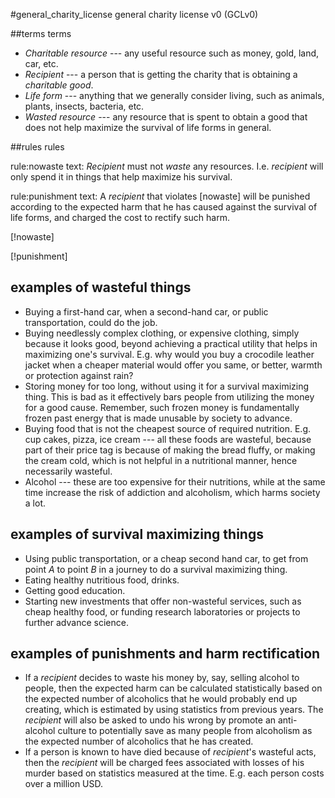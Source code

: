 #general_charity_license general charity license v0 (GCLv0)

##terms terms

* _Charitable resource_ --- any useful resource such as money, gold, land, car,
  etc.
* _Recipient_ --- a person that is getting the charity that is obtaining a
  _charitable good_.
* _Life form_ --- anything that we generally consider living, such as animals,
  plants, insects, bacteria, etc.
* _Wasted resource_ --- any resource that is spent to obtain a good that does
  not help maximize the survival of life forms in general.

##rules rules

rule:nowaste
text: _Recipient_ must not _waste_ any resources.  I.e. _recipient_ will only
      spend it in things that help maximize his survival.

rule:punishment
text: A _recipient_ that violates [nowaste] will be punished according to the
      expected harm that he has caused against the survival of life forms, and
      charged the cost to rectify such harm.

[!nowaste]

[!punishment]


## examples of wasteful things

* Buying a first-hand car, when a second-hand car, or public transportation,
  could do the job.
* Buying needlessly complex clothing, or expensive clothing, simply because it
  looks good, beyond achieving a practical utility that helps in maximizing
  one's survival.  E.g. why would you buy a crocodile leather jacket when a
  cheaper material would offer you same, or better, warmth or protection
  against rain?
* Storing money for too long, without using it for a survival maximizing thing.
  This is bad as it effectively bars people from utilizing the money for a good
  cause.  Remember, such frozen money is fundamentally frozen past energy that
  is made unusable by society to advance.
* Buying food that is not the cheapest source of required nutrition.  E.g. cup
  cakes, pizza, ice cream --- all these foods are wasteful, because part of
  their price tag is because of making the bread fluffy, or making the cream
  cold, which is not helpful in a nutritional manner, hence necessarily
  wasteful.
* Alcohol --- these are too expensive for their nutritions, while at the same
  time increase the risk of addiction and alcoholism, which harms society a
  lot.

## examples of survival maximizing things

* Using public transportation, or a cheap second hand car, to get from point
  $A$ to point $B$ in a journey to do a survival maximizing thing.
* Eating healthy nutritious food, drinks.  
* Getting good education.
* Starting new investments that offer non-wasteful services, such as cheap
  healthy food, or funding research laboratories  or projects to further
  advance science.

## examples of punishments and harm rectification

* If a _recipient_ decides to waste his money by, say, selling alcohol to
  people, then the expected harm can be calculated statistically based on the
  expected number of alcoholics that he would probably end up creating, which
  is estimated by using statistics from previous years.  The _recipient_ will
  also be asked to undo his wrong by promote an anti-alcohol culture to
  potentially save as many people from alcoholism as the expected number of
  alcoholics that he has created.
* If a person is known to have died because of _recipient_'s wasteful acts,
  then the _recipient_ will be charged fees associated with losses of his
  murder based on statistics measured at the time.  E.g. each person costs over
  a million USD.
